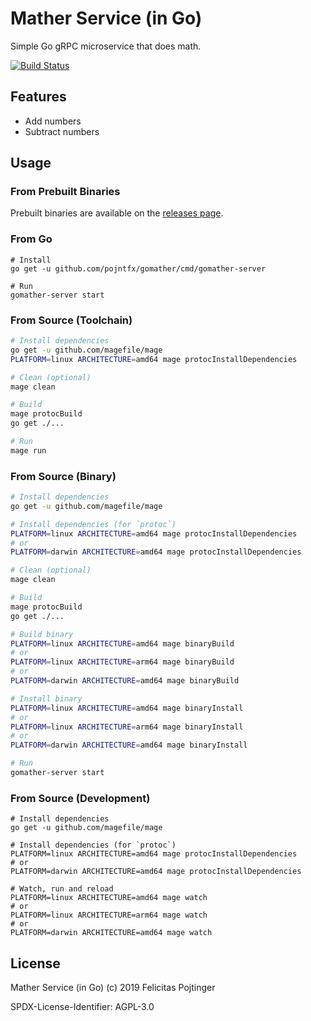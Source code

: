 # Mather Service (in Go)

Simple Go gRPC microservice that does math.

[![Build Status](https://travis-ci.com/pojntfx/gomather.svg?branch=master)](https://travis-ci.com/pojntfx/gomather)

## Features

- Add numbers
- Subtract numbers

## Usage

### From Prebuilt Binaries

Prebuilt binaries are available on the [releases page](https://github.com/pojntfx/gomather/releases/latest).

### From Go

```
# Install
go get -u github.com/pojntfx/gomather/cmd/gomather-server

# Run
gomather-server start
```

### From Source (Toolchain)

```bash
# Install dependencies
go get -u github.com/magefile/mage
PLATFORM=linux ARCHITECTURE=amd64 mage protocInstallDependencies

# Clean (optional)
mage clean

# Build
mage protocBuild
go get ./...

# Run
mage run
```

### From Source (Binary)

```bash
# Install dependencies
go get -u github.com/magefile/mage

# Install dependencies (for `protoc`)
PLATFORM=linux ARCHITECTURE=amd64 mage protocInstallDependencies
# or
PLATFORM=darwin ARCHITECTURE=amd64 mage protocInstallDependencies

# Clean (optional)
mage clean

# Build
mage protocBuild
go get ./...

# Build binary
PLATFORM=linux ARCHITECTURE=amd64 mage binaryBuild
# or
PLATFORM=linux ARCHITECTURE=arm64 mage binaryBuild
# or
PLATFORM=darwin ARCHITECTURE=amd64 mage binaryBuild

# Install binary
PLATFORM=linux ARCHITECTURE=amd64 mage binaryInstall
# or
PLATFORM=linux ARCHITECTURE=arm64 mage binaryInstall
# or
PLATFORM=darwin ARCHITECTURE=amd64 mage binaryInstall

# Run
gomather-server start
```

### From Source (Development)

```
# Install dependencies
go get -u github.com/magefile/mage

# Install dependencies (for `protoc`)
PLATFORM=linux ARCHITECTURE=amd64 mage protocInstallDependencies
# or
PLATFORM=darwin ARCHITECTURE=amd64 mage protocInstallDependencies

# Watch, run and reload
PLATFORM=linux ARCHITECTURE=amd64 mage watch
# or
PLATFORM=linux ARCHITECTURE=arm64 mage watch
# or
PLATFORM=darwin ARCHITECTURE=amd64 mage watch
```

## License

Mather Service (in Go) (c) 2019 Felicitas Pojtinger

SPDX-License-Identifier: AGPL-3.0
